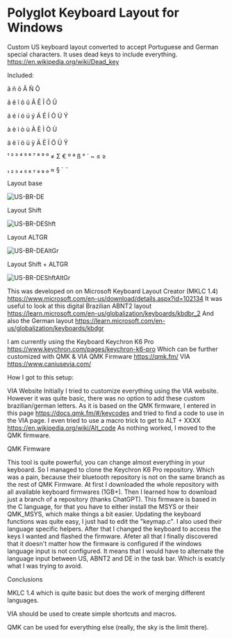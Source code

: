 # Polyglot Keyboard Layout for Windows

Custom US keyboard layout converted to accept Portuguese and German special characters.
It uses dead keys to include everything. https://en.wikipedia.org/wiki/Dead_key

Included:

ã ñ õ Ã Ñ Õ

â ê î ô û Â Ê Î Ô Û

á é í ó ú ý Á É Í Ó Ú Ý

à è ì ò ù À È Ì Ò Ù

ä ë ï ö ü ÿ Ä Ë Ï Ö Ü Ÿ

¹ ² ³ ⁴ ⁵ ⁶ ⁷ ⁸ ⁹ ⁰ ≠ Σ € º ª ß ° ´ ~ ≤ ≥

₁ ₂ ₃ ₄ ₅ ₆ ₇ ₈ ₉ ₀ ≈ § ` ¨


Layout base

![US-BR-DE](https://user-images.githubusercontent.com/15069239/229187806-0d8ab97b-0b77-48b5-a82b-8f14525c122a.jpg)


Layout Shift

![US-BR-DEShft](https://user-images.githubusercontent.com/15069239/229187934-41299e41-3ed6-4318-872e-fe68c0e4b6fc.jpg)


Layout ALTGR

![US-BR-DEAltGr](https://user-images.githubusercontent.com/15069239/229188048-de15781a-ba96-4156-afd5-a02f38f0b05c.jpg)


Layout Shift + ALTGR

![US-BR-DEShftAltGr](https://user-images.githubusercontent.com/15069239/229188192-72584a1d-2744-475e-8052-2fcdacbfa392.jpg)



This was developed on on Microsoft Keyboard Layout Creator (MKLC 1.4) https://www.microsoft.com/en-us/download/details.aspx?id=102134
It was useful to look at this digital Brazilian ABNT2 layout https://learn.microsoft.com/en-us/globalization/keyboards/kbdbr_2
And also the German layout https://learn.microsoft.com/en-us/globalization/keyboards/kbdgr

I am currently using the Keyboard Keychron K6 Pro https://www.keychron.com/pages/keychron-k6-pro
Which can be further customized with QMK & VIA
QMK Firmware https://qmk.fm/
VIA https://www.caniusevia.com/


How I got to this setup:

VIA Website
Initially I tried to customize everything using the VIA website.
However it was quite basic, there was no option to add these custom brazilian/german letters.
As it is based on the QMK firmware, I entered in this page https://docs.qmk.fm/#/keycodes and tried to find a code to use in the VIA page.
I even tried to use a macro trick to get to ALT + XXXX https://en.wikipedia.org/wiki/Alt_code 
As nothing worked, I moved to the QMK firmware.

QMK Firmware

This tool is quite powerful, you can change almost everything in your keyboard.
So I managed to clone the Keychron K6 Pro repository. Which was a pain, because their bluetooth repository is not on the same branch as the rest of QMK Firmware.
At first I downloaded the whole repository with all available keyboard firmwares (1GB+). Then I learned how to download just a branch of a repository (thanks ChatGPT).
This firmware is based in the C language, for that you have to either install the MSYS or their QMK_MSYS, which make things a bit easier.
Updating the keyboard functions was quite easy, I just had to edit the "keymap.c". I also used their language specific helpers.
After that I changed the keyboard to access the keys I wanted and flashed the firmware.
Afeter all that I finally discovered that it doesn't matter how the firmware is configured if the windows language input is not configured.
It means that I would have to alternate the language input between US, ABNT2 and DE in the task bar. Which is exatcly what I was trying to avoid.

Conclusions

MKLC 1.4 which is quite basic but does the work of merging different languages.

VIA should be used to create simple shortcuts and macros.

QMK can be used for everything else (really, the sky is the limit there).

